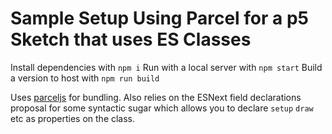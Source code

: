 # Sample Setup Using Parcel for a p5 Sketch that uses ES Classes

Install dependencies with `npm i`
Run with a local server with `npm start`
Build a version to host with `npm run build`

Uses [parceljs](https://parceljs.org/) for bundling. Also relies on the ESNext field declarations proposal for some syntactic sugar which allows you to declare `setup` `draw` etc as properties on the class.

